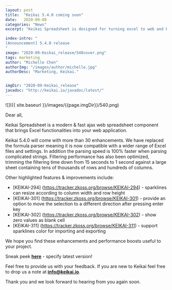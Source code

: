 ```yaml
---
layout: post
title:  "Keikai 5.4.0 coming soon"
date:   2020-09-08
categories: "News"
excerpt: "Keikai Spreadsheet is designed for turning excel to web and building spreadsheet applications. Upcoming 5.4.0 contains more than 30 enhancements."

index-intro: "
[Announcement] 5.4.0 release
"
image: "2020-09-Keikai_release/540cover.png"
tags: marketing
author: "Michelle Chen"
authorImg: "/images/author/michelle.jpg"
authorDesc: "Marketing, Keikai."


imgDir: "2020-09-Keikai_release"
javadoc: "http://keikai.io/javadoc/latest/"
---
```

<!--
images come from https://drive.google.com/open?id=17EEz_BuTVsTSeAA3a8AakyMspVSd_OEb made with draw.io
goal： Keikai can help you build a spreadsheet-based app
-->

![]({{ site.baseurl }}/images/{{page.imgDir}}/540.png)

Dear all, 

Keikai Spreadsheet is a modern & fast ajax web spreadsheet component that brings Excel functionalities into your web application. 

Keikai 5.4.0 will come with more than 30 enhancements. We have replaced the formula parser meaning it is now compatible with a wider range of Excel files and settings. In addition the parsing speed is 100% faster when parsing complicated strings. 
Filtering performance has also been optimized, trimming the filtering time down from 15 seconds to 1 second against a large sheet containing tens of thousands of rows and hundreds of columns.


Other highlighted features & improvements include: 

* [KEIKAI-294] (https://tracker.zkoss.org/browse/KEIKAI-294) - sparklines can resize according to column width and row height
* [KEIKAI-301] (https://tracker.zkoss.org/browse/KEIKAI-301) - provide an option to move the selection to a different direction after pressing enter key
* [KEIKAI-302] (https://tracker.zkoss.org/browse/KEIKAI-302) - show zero values as blank cell
* [KEIKAI-311] (https://tracker.zkoss.org/browse/KEIKAI-311) - support sparklines color for importing and exporting


We hope you find these enhancements and performance boosts useful to your project. 

Sneak peek [**here**](https://mavensync.zkoss.org/eval/io/keikai/keikai-ex/) - specify latest version!

Feel free to provide us with your feedback. If you are new to Keikai feel free to drop us a note at **info@keikai.io**.

Thank you and we look forward to hearing from you again soon. 







[jekyll]:      http://jekyllrb.com
[jekyll-gh]:   https://github.com/jekyll/jekyll
[jekyll-help]: https://github.com/jekyll/jekyll-help
